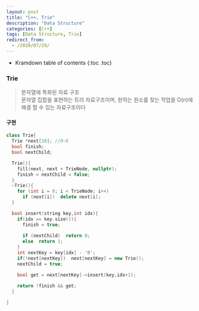 ```yaml
---
layout: post
title: "C++, Trie"
description: "Data Structure"
categories: [C++]
tags: [Data Structure, Trie]
redirect_from:
  - /2020/07/29/
---
```


* Kramdown table of contents
{:toc .toc}

### Trie    

> 문자열에 특화된 자료 구조    
> 문자열 집합을 표현하는 트리 자료구조이며, 원하는 원소를 찾는 작업을 O(n)에 해결 할 수 있는 자료구조이다     

#### 구현    
~~~ c++
class Trie{
  Trie *next[10]; //0~9
  bool finish;
  bool nextChild;

  Trie(){
    fill(next, next + TrieNode, nullptr);
    finish = nextChild = false;
  }
  ~Trie(){
    for (int i = 0; i < TrieNode; i++)
      if (next[i])  delete next[i];
  }

  bool insert(string key,int idx){
    if(idx == key.size()){
      finish = true;
      
      if (nextChild)  return 0;
      else  return 1;
    }
    int nextKey = key[idx] - '0';
    if(!next[nextKey])  next[nextKey] = new Trie();
    nextChild = true;

    bool get = next[nextKey]->insert(key,idx+1);
 
    return !finish && get;
  }

}
~~~
